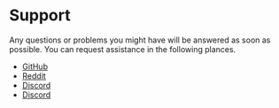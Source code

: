 # Support

Any questions or problems you might have will be answered as soon as possible. 
You can request assistance in the following plances. 

<ul class="actions">
    <li><a href="https://github.com/instantos" class="button special icon fa-github">GitHub</a></li>
    <li><a href="https://reddit.com/r/instantos" class="button special icon fa-reddit">Reddit</a></li>
    <li><a href="https://invite.gg/instantos" class="button special icon fa-discord">Discord</a></li>
    <li><a href="mailto:instantos@paperbenni.xyz" class="button special icon fa-envelope">Discord</a></li>
</ul>
